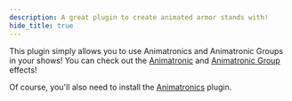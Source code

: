 ```yaml
---
description: A great plugin to create animated armor stands with!
hide_title: true
---
```


<DocHeading
    icon="ri:walk-line"
    title="Animatronics Integration"
    description="A great plugin to create animated armor stands with!">
</DocHeading>

This plugin simply allows you to use Animatronics and Animatronic Groups in your shows! You can check out
the [Animatronic](../effects/animatronic.md "mention")
and [Animatronic Group](../effects/animatronic-group.md "mention") effects!

Of course, you'll also need to install
the [Animatronics](https://www.spigotmc.org/resources/animatronics-animate-armorstands-1-8-1-20-2.36518/) plugin.
